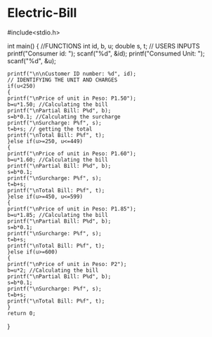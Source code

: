 # Electric-Bill

#include<stdio.h>

int main()
{ //FUNCTIONS 
    int id, b, u;
    double s, t;
    // USERS INPUTS
    printf("Consumer id: ");
    scanf("%d", &id);
    printf("Consumed Unit: ");
    scanf("%d", &u);
    
    printf("\n\nCustomer ID number: %d", id);
    // IDENTIFYING THE UNIT AND CHARGES
    if(u<250)
    {
    printf("\nPrice of unit in Peso: P1.50");
    b=u*1.50; //Calculating the bill
    printf("\nPartial Bill: P%d", b);
    s=b*0.1; //Calculating the surcharge
    printf("\nSurcharge: P%f", s);
    t=b+s; // getting the total
    printf("\nTotal Bill: P%f", t);
    }else if(u>=250, u<=449)
    {
    printf("\nPrice of unit in Peso: P1.60");
    b=u*1.60; //Calculating the bill
    printf("\nPartial Bill: P%d", b);
    s=b*0.1;
    printf("\nSurcharge: P%f", s);
    t=b+s;
    printf("\nTotal Bill: P%f", t);
    }else if(u>=450, u<=599)
    {
    printf("\nPrice of unit in Peso: P1.85");
    b=u*1.85; //Calculating the bill
    printf("\nPartial Bill: P%d", b);
    s=b*0.1;
    printf("\nSurcharge: P%f", s);
    t=b+s;
    printf("\nTotal Bill: P%f", t);
    }else if(u>=600)
    {
    printf("\nPrice of unit in Peso: P2");
    b=u*2; //Calculating the bill
    printf("\nPartial Bill: P%d", b);
    s=b*0.1;
    printf("\nSurcharge: P%f", s);
    t=b+s;
    printf("\nTotal Bill: P%f", t);
    }
    return 0;
}
